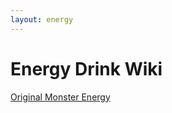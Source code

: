 ```yaml
---
layout: energy
---
```


# Energy Drink Wiki

[Original Monster Energy](/energydrinkwiki/original-monster)  
